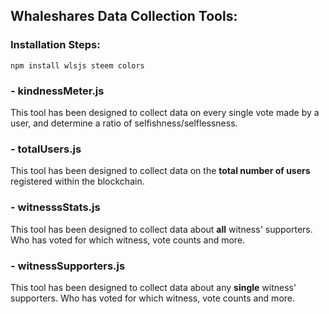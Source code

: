 ## Whaleshares Data Collection Tools:

### Installation Steps:
```
npm install wlsjs steem colors
```

### - kindnessMeter.js
This tool has been designed to collect data on every single vote made by a user, and determine a ratio of selfishness/selflessness. 
### - totalUsers.js
This tool has been designed to collect data on the **total number of users** registered within the blockchain.
### - witnesssStats.js
This tool has been designed to collect data about **all** witness' supporters. Who has voted for which witness, vote counts and more.
### - witnessSupporters.js
This tool has been designed to collect data about any **single** witness' supporters. Who has voted for which witness, vote counts and more.
